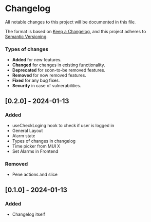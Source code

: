 # Changelog

All notable changes to this project will be documented in this file.

The format is based on [Keep a Changelog](https://keepachangelog.com/en/1.0.0/),
and this project adheres to [Semantic Versioning](https://semver.org/spec/v2.0.0.html).

### Types of changes

- **Added** for new features.
- **Changed** for changes in existing functionality.
- **Deprecated** for soon-to-be removed features.
- **Removed** for now removed features.
- **Fixed** for any bug fixes.
- **Security** in case of vulnerabilities.

## [0.2.0] - 2024-01-13

### Added

- useCheckLoging hook to check if user is logged in
- General Layout
- Alarm state
- Types of changes in changelog
- Time picker from MUI X
- Set Alarms in Frontend

### Removed

- Pene actions and slice

## [0.1.0] - 2024-01-13

### Added

- Changelog itself
